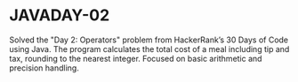# JAVADAY-02
Solved the "Day 2: Operators" problem from HackerRank’s 30 Days of Code using Java. The program calculates the total cost of a meal including tip and tax, rounding to the nearest integer. Focused on basic arithmetic and precision handling.
